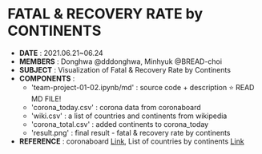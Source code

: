 # FATAL & RECOVERY RATE by CONTINENTS
- __DATE__ : 2021.06.21~06.24
- __MEMBERS__ : Donghwa @dddonghwa, Minhyuk @BREAD-choi
- __SUBJECT__ : Visualization of Fatal & Recovery Rate by Continents 
- __COMPONENTS__ : 
    - 'team-project-01-02.ipynb/md' : source code + description ⭐️ READ MD FILE!
    - 'corona_today.csv' : corona data from coronaboard
    - 'wiki.csv' : a list of countries and continents from wikipedia
    - 'corona_total.csv' : added continents to corona_today
    - 'result.png' : final result - fatal & recovery rate by continents
- __REFERENCE__ : coronaboard [Link](https://coronaboard.kr/), List of countries by continents [Link](https://ko.wikipedia.org/wiki/%EB%8C%80%EB%A5%99%EB%B3%84_%EB%82%98%EB%9D%BC_%EB%AA%A9%EB%A1%9D)

